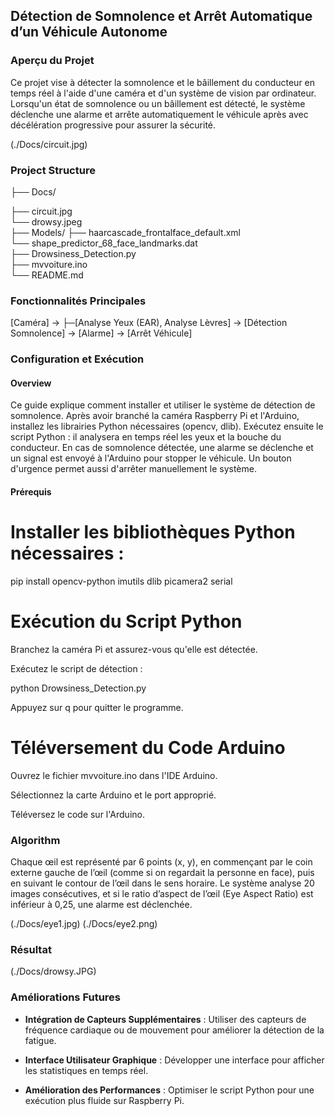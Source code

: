 ## Détection de Somnolence et Arrêt Automatique d’un Véhicule Autonome

### Aperçu du Projet
Ce projet vise à détecter la somnolence et le bâillement du conducteur en temps réel à l'aide d'une caméra et d'un système de vision par ordinateur. Lorsqu'un état de somnolence ou un bâillement est détecté, le système déclenche une alarme et arrête automatiquement le véhicule après avec décélération progressive pour assurer la sécurité.

(./Docs/circuit.jpg)
### Project Structure 
├── Docs/

  ├── circuit.jpg               
  └── drowsy.jpeg               
├── Models/
  ├── haarcascade_frontalface_default.xml    
  └── shape_predictor_68_face_landmarks.dat  
├── Drowsiness_Detection.py        
├── mvvoiture.ino                  
└── README.md                      

### Fonctionnalités Principales
[Caméra] → 
    ├─[Analyse Yeux (EAR), Analyse Lèvres] → [Détection Somnolence] → [Alarme] → [Arrêt Véhicule]

### Configuration et Exécution

#### Overview

Ce guide explique comment installer et utiliser le système de détection de somnolence. Après avoir branché la caméra Raspberry Pi et l'Arduino, installez les librairies Python nécessaires (opencv, dlib). Exécutez ensuite le script Python : il analysera en temps réel les yeux et la bouche du conducteur. En cas de somnolence détectée, une alarme se déclenche et un signal est envoyé à l'Arduino pour stopper le véhicule. Un bouton d'urgence permet aussi d'arrêter manuellement le système.

#### Prérequis

# Installer les bibliothèques Python nécessaires :

pip install opencv-python imutils dlib picamera2 serial

# Exécution du Script Python
Branchez la caméra Pi et assurez-vous qu'elle est détectée.

Exécutez le script de détection :

python Drowsiness_Detection.py

Appuyez sur q pour quitter le programme.

# Téléversement du Code Arduino
Ouvrez le fichier mvvoiture.ino dans l'IDE Arduino.

Sélectionnez la carte Arduino et le port approprié.

Téléversez le code sur l'Arduino.

### Algorithm
Chaque œil est représenté par 6 points (x, y), en commençant par le coin externe gauche de l’œil (comme si on regardait la personne en face), puis en suivant le contour de l’œil dans le sens horaire.
Le système analyse 20 images consécutives, et si le ratio d’aspect de l’œil (Eye Aspect Ratio) est inférieur à 0,25, une alarme est déclenchée.

(./Docs/eye1.jpg)
(./Docs/eye2.png)

### Résultat
(./Docs/drowsy.JPG)

### Améliorations Futures
- **Intégration de Capteurs Supplémentaires** : Utiliser des capteurs de fréquence cardiaque ou de mouvement pour améliorer la détection de la fatigue.

- **Interface Utilisateur Graphique** : Développer une interface pour afficher les statistiques en temps réel.

- **Amélioration des Performances** : Optimiser le script Python pour une exécution plus fluide sur Raspberry Pi.
